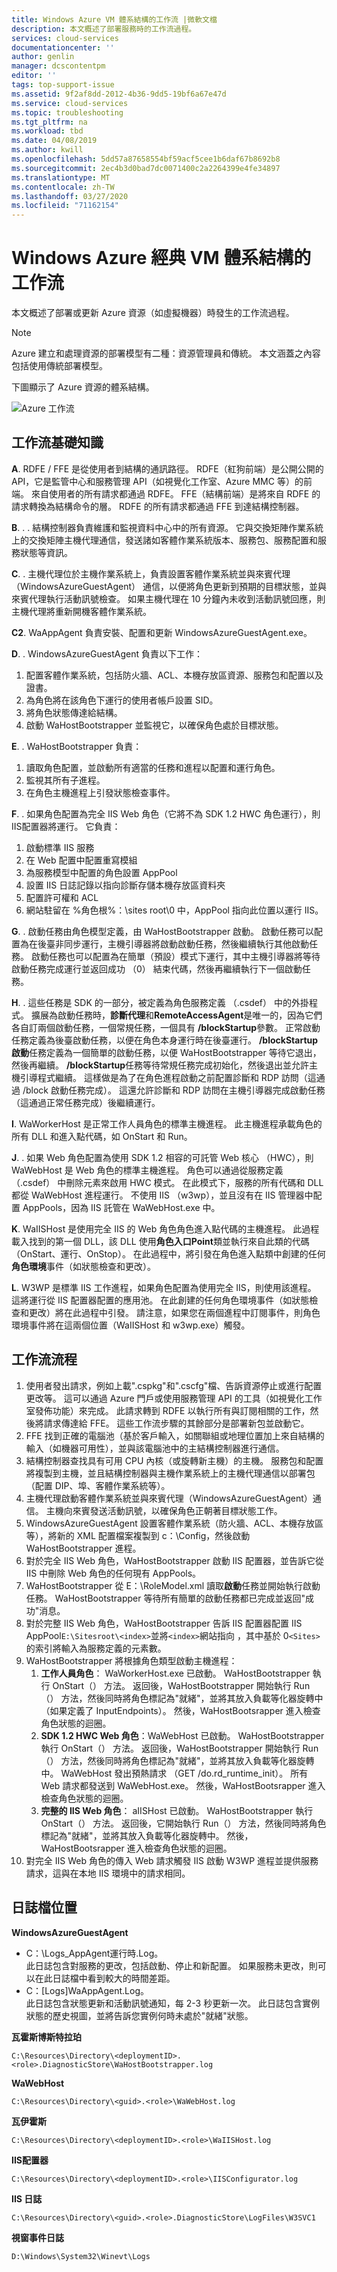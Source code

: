 ```yaml
---
title: Windows Azure VM 體系結構的工作流 |微軟文檔
description: 本文概述了部署服務時的工作流過程。
services: cloud-services
documentationcenter: ''
author: genlin
manager: dcscontentpm
editor: ''
tags: top-support-issue
ms.assetid: 9f2af8dd-2012-4b36-9dd5-19bf6a67e47d
ms.service: cloud-services
ms.topic: troubleshooting
ms.tgt_pltfrm: na
ms.workload: tbd
ms.date: 04/08/2019
ms.author: kwill
ms.openlocfilehash: 5dd57a87658554bf59acf5cee1b6daf67b8692b8
ms.sourcegitcommit: 2ec4b3d0bad7dc0071400c2a2264399e4fe34897
ms.translationtype: MT
ms.contentlocale: zh-TW
ms.lasthandoff: 03/27/2020
ms.locfileid: "71162154"
---
```

#    <a name="workflow-of-windows-azure-classic-vm-architecture"></a>Windows Azure 經典 VM 體系結構的工作流 
本文概述了部署或更新 Azure 資源（如虛擬機器）時發生的工作流過程。 

> [!NOTE]
>Azure 建立和處理資源的部署模型有二種：資源管理員和傳統。 本文涵蓋之內容包括使用傳統部署模型。

下圖顯示了 Azure 資源的體系結構。

![Azure 工作流](./media/cloud-services-workflow-process/workflow.jpg)

## <a name="workflow-basics"></a>工作流基礎知識
   
**A**. RDFE / FFE 是從使用者到結構的通訊路徑。 RDFE（紅狗前端）是公開公開的 API，它是監管中心和服務管理 API（如視覺化工作室、Azure MMC 等）的前端。  來自使用者的所有請求都通過 RDFE。 FFE（結構前端）是將來自 RDFE 的請求轉換為結構命令的層。 RDFE 的所有請求都通過 FFE 到達結構控制器。

**B**. . . 結構控制器負責維護和監視資料中心中的所有資源。 它與交換矩陣作業系統上的交換矩陣主機代理通信，發送諸如客體作業系統版本、服務包、服務配置和服務狀態等資訊。

**C**. . 主機代理位於主機作業系統上，負責設置客體作業系統並與來賓代理 （WindowsAzureGuestAgent） 通信，以便將角色更新到預期的目標狀態，並與來賓代理執行活動訊號檢查。 如果主機代理在 10 分鐘內未收到活動訊號回應，則主機代理將重新開機客體作業系統。

**C2**. WaAppAgent 負責安裝、配置和更新 WindowsAzureGuestAgent.exe。

**D**. .  WindowsAzureGuestAgent 負責以下工作：

1. 配置客體作業系統，包括防火牆、ACL、本機存放區資源、服務包和配置以及證書。
2. 為角色將在該角色下運行的使用者帳戶設置 SID。
3. 將角色狀態傳達給結構。
4. 啟動 WaHostBootstrapper 並監視它，以確保角色處於目標狀態。

**E**. . WaHostBootstrapper 負責：

1. 讀取角色配置，並啟動所有適當的任務和進程以配置和運行角色。
2. 監視其所有子進程。
3. 在角色主機進程上引發狀態檢查事件。

**F**. . 如果角色配置為完全 IIS Web 角色（它將不為 SDK 1.2 HWC 角色運行），則 IIS配置器將運行。 它負責：

1. 啟動標準 IIS 服務
2. 在 Web 配置中配置重寫模組
3. 為服務模型中配置的角色設置 AppPool
4. 設置 IIS 日誌記錄以指向診斷存儲本機存放區資料夾
5. 配置許可權和 ACL
6. 網站駐留在 %角色根%：\sites root\0 中，AppPool 指向此位置以運行 IIS。 

**G**. . 啟動任務由角色模型定義，由 WaHostBootstrapper 啟動。 啟動任務可以配置為在後臺非同步運行，主機引導器將啟動啟動任務，然後繼續執行其他啟動任務。 啟動任務也可以配置為在簡單（預設）模式下運行，其中主機引導器將等待啟動任務完成運行並返回成功 （0） 結束代碼，然後再繼續執行下一個啟動任務。

**H**. . 這些任務是 SDK 的一部分，被定義為角色服務定義 （.csdef） 中的外掛程式。 擴展為啟動任務時，**診斷代理**和**RemoteAccessAgent**是唯一的，因為它們各自訂兩個啟動任務，一個常規任務，一個具有 **/blockStartup**參數。 正常啟動任務定義為後臺啟動任務，以便在角色本身運行時在後臺運行。 **/blockStartup 啟動**任務定義為一個簡單的啟動任務，以便 WaHostBootstrapper 等待它退出，然後再繼續。 **/blockStartup**任務等待常規任務完成初始化，然後退出並允許主機引導程式繼續。 這樣做是為了在角色進程啟動之前配置診斷和 RDP 訪問（這通過 /block 啟動任務完成）。 這還允許診斷和 RDP 訪問在主機引導器完成啟動任務（這通過正常任務完成）後繼續運行。

**I**. WaWorkerHost 是正常工作人員角色的標準主機進程。 此主機進程承載角色的所有 DLL 和進入點代碼，如 OnStart 和 Run。

**J**. . 如果 Web 角色配置為使用 SDK 1.2 相容的可託管 Web 核心 （HWC），則 WaWebHost 是 Web 角色的標準主機進程。 角色可以通過從服務定義 （.csdef） 中刪除元素來啟用 HWC 模式。 在此模式下，服務的所有代碼和 DLL 都從 WaWebHost 進程運行。 不使用 IIS （w3wp），並且沒有在 IIS 管理器中配置 AppPools，因為 IIS 託管在 WaWebHost.exe 中。

**K**. WaIISHost 是使用完全 IIS 的 Web 角色角色進入點代碼的主機進程。 此過程載入找到的第一個 DLL，該 DLL 使用**角色入口Point**類並執行來自此類的代碼（OnStart、運行、OnStop）。 在此過程中，將引發在角色進入點類中創建的任何**角色環境**事件（如狀態檢查和更改）。

**L**. W3WP 是標準 IIS 工作進程，如果角色配置為使用完全 IIS，則使用該進程。 這將運行從 IIS 配置器配置的應用池。 在此創建的任何角色環境事件（如狀態檢查和更改）將在此過程中引發。 請注意，如果您在兩個進程中訂閱事件，則角色環境事件將在這兩個位置（WaIISHost 和 w3wp.exe）觸發。

## <a name="workflow-processes"></a>工作流流程

1. 使用者發出請求，例如上載".cspkg"和".cscfg"檔、告訴資源停止或進行配置更改等。 這可以通過 Azure 門戶或使用服務管理 API 的工具（如視覺化工作室發佈功能）來完成。 此請求轉到 RDFE 以執行所有與訂閱相關的工作，然後將請求傳達給 FFE。 這些工作流步驟的其餘部分是部署新包並啟動它。
2. FFE 找到正確的電腦池（基於客戶輸入，如關聯組或地理位置加上來自結構的輸入（如機器可用性），並與該電腦池中的主結構控制器進行通信。
3. 結構控制器查找具有可用 CPU 內核（或旋轉新主機）的主機。 服務包和配置將複製到主機，並且結構控制器與主機作業系統上的主機代理通信以部署包（配置 DIP、埠、客體作業系統等）。
4. 主機代理啟動客體作業系統並與來賓代理（WindowsAzureGuestAgent）通信。 主機向來賓發送活動訊號，以確保角色正朝著目標狀態工作。
5. WindowsAzureGuestAgent 設置客體作業系統（防火牆、ACL、本機存放區等），將新的 XML 配置檔案複製到 c：\Config，然後啟動 WaHostBootstrapper 進程。
6. 對於完全 IIS Web 角色，WaHostBootstrapper 啟動 IIS 配置器，並告訴它從 IIS 中刪除 Web 角色的任何現有 AppPools。
7. WaHostBootstrapper 從 E：\RoleModel.xml 讀取**啟動**任務並開始執行啟動任務。 WaHostBootstrapper 等待所有簡單的啟動任務都已完成並返回"成功"消息。
8. 對於完整 IIS Web 角色，WaHostBootstrapper 告訴 IIS 配置器配置 IIS AppPool`E:\Sitesroot\<index>`並將`<index>`網站指向 ，其中基於 0`<Sites>`的索引將輸入為服務定義的元素數。
9. WaHostBootstrapper 將根據角色類型啟動主機進程：
    1. **工作人員角色**： WaWorkerHost.exe 已啟動。 WaHostBootstrapper 執行 OnStart（） 方法。 返回後，WaHostBootstrapper 開始執行 Run（） 方法，然後同時將角色標記為"就緒"，並將其放入負載等化器旋轉中（如果定義了 InputEndpoints）。 然後，WaHostBootsrapper 進入檢查角色狀態的迴圈。
    1. **SDK 1.2 HWC Web 角色**：WaWebHost 已啟動。 WaHostBootstrapper 執行 OnStart（） 方法。 返回後，WaHostBootstrapper 開始執行 Run（） 方法，然後同時將角色標記為"就緒"，並將其放入負載等化器旋轉中。 WaWebHost 發出預熱請求 （GET /do.rd_runtime_init）。 所有 Web 請求都發送到 WaWebHost.exe。 然後，WaHostBootsrapper 進入檢查角色狀態的迴圈。
    1. **完整的 IIS Web 角色**： aIISHost 已啟動。 WaHostBootstrapper 執行 OnStart（） 方法。 返回後，它開始執行 Run（） 方法，然後同時將角色標記為"就緒"，並將其放入負載等化器旋轉中。 然後，WaHostBootsrapper 進入檢查角色狀態的迴圈。
10. 對完全 IIS Web 角色的傳入 Web 請求觸發 IIS 啟動 W3WP 進程並提供服務請求，這與在本地 IIS 環境中的請求相同。

## <a name="log-file-locations"></a>日誌檔位置

**WindowsAzureGuestAgent**

- C：\Logs_AppAgent運行時.Log。  
此日誌包含對服務的更改，包括啟動、停止和新配置。 如果服務未更改，則可以在此日誌檔中看到較大的時間差距。
- C：[Logs]WaAppAgent.Log。  
此日誌包含狀態更新和活動訊號通知，每 2-3 秒更新一次。  此日誌包含實例狀態的歷史視圖，並將告訴您實例何時未處於"就緒"狀態。
 
**瓦霍斯博斯特拉珀**

`C:\Resources\Directory\<deploymentID>.<role>.DiagnosticStore\WaHostBootstrapper.log`
 
**WaWebHost**

`C:\Resources\Directory\<guid>.<role>\WaWebHost.log`
 
**瓦伊霍斯**

`C:\Resources\Directory\<deploymentID>.<role>\WaIISHost.log`
 
**IIS配置器**

`C:\Resources\Directory\<deploymentID>.<role>\IISConfigurator.log`
 
**IIS 日誌**

`C:\Resources\Directory\<guid>.<role>.DiagnosticStore\LogFiles\W3SVC1`
 
**視窗事件日誌**

`D:\Windows\System32\Winevt\Logs`
 



